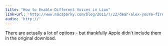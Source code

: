 ```yaml
---
title: "How to Enable Different Voices in Lion"
link-url: 'http://www.macsparky.com/blog/2011/7/22/dear-alex-youre-fired.html'
audio: 'http://'
---
```

<p>There are actually a lot of options - but thankfully Apple didn't include them in the original download.</p>
